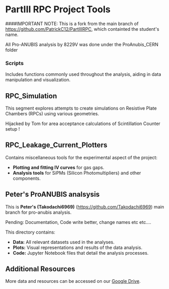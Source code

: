 # PartIII RPC Project Tools

####IMPORTANT NOTE:
This is a fork from the main branch of https://github.com/PatrickC12/PartIIIRPC, which containted the student's name.

All Pro-ANUBIS analysis by 8229V was done under the ProAnubis_CERN folder

### Scripts
Includes functions commonly used throughout the analysis, aiding in data manipulation and visualization.

## RPC_Simulation
This segment explores attempts to create simulations on Resistive Plate Chambers (RPCs) using various geometries.

Hijacked by Tom for area acceptance calculations of Scintillation Counter setup !

## RPC_Leakage_Current_Plotters
Contains miscellaneous tools for the experimental aspect of the project:
- **Plotting and fitting IV curves** for gas gaps.
- **Analysis tools** for SiPMs (Silicon Photomultipliers) and other components.

## Peter's ProANUBIS analsysis

This is **Peter's (Takodachi6969)** (https://github.com/Takodachi6969) main branch for pro-anubis analysis.

Pending:
Documentation, Code write better, change names etc etc....

This directory contains:
- **Data:** All relevant datasets used in the analyses.
- **Plots:** Visual representations and results of the data analysis.
- **Code:** Jupyter Notebook files that detail the analysis processes.

## Additional Resources
More data and resources can be accessed on our [Google Drive](https://drive.google.com/drive/folders/1h3tAO2pH-oXBDvoifNG5Sx7_lPVB5Iju?usp=drive_link).
